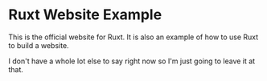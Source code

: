 # Ruxt Website Example
This is the official website for Ruxt. It is also an example of how to use Ruxt to build a website.

I don't have a whole lot else to say right now so I'm just going to leave it at that.
